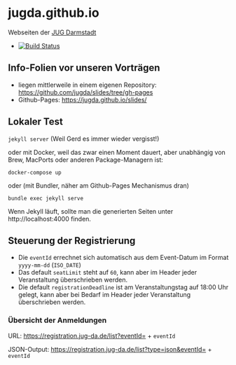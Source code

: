 # jugda.github.io

Webseiten der [JUG Darmstadt](https://www.jug-da.de)

* [![Build Status](https://travis-ci.org/jugda/jugda.github.io.svg?branch=master)](https://travis-ci.org/jugda/jugda.github.io)

## Info-Folien vor unseren Vorträgen
- liegen mittlerweile in einem eigenen Repository: https://github.com/jugda/slides/tree/gh-pages
- Github-Pages: https://jugda.github.io/slides/

## Lokaler Test

`jekyll server` (Weil Gerd es immer wieder vergisst!)

oder mit Docker, weil das zwar einen Moment dauert, aber unabhängig von Brew, MacPorts oder anderen Package-Managern ist:

`docker-compose up`

oder (mit Bundler, näher am Github-Pages Mechanismus dran)

`bundle exec jekyll serve`

Wenn Jekyll läuft, sollte man die generierten Seiten unter http://localhost:4000 finden.


## Steuerung der Registrierung

- Die `eventId` errechnet sich automatisch aus dem Event-Datum im Format `yyyy-mm-dd` (`ISO_DATE`)
- Das default `seatLimit` steht auf `60`, kann aber im Header jeder Veranstaltung überschrieben werden.
- Die default `registrationDeadline` ist am Veranstaltungstag auf 18:00 Uhr gelegt, kann aber bei Bedarf im Header jeder Veranstaltung überschrieben werden.

### Übersicht der Anmeldungen

URL: https://registration.jug-da.de/list?eventId= + `eventId`

JSON-Output: https://registration.jug-da.de/list?type=json&eventId= + `eventId`

